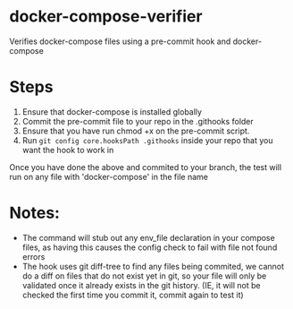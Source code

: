 # docker-compose-verifier
Verifies docker-compose files using a pre-commit hook and docker-compose


# Steps
1. Ensure that docker-compose is installed globally
2. Commit the pre-commit file to your repo in the .githooks folder
3. Ensure that you have run chmod +x on the pre-commit script.
4. Run `git config core.hooksPath .githooks` inside your repo that you want the hook to work in

Once you have done the above and commited to your branch, the test will run on any file with 'docker-compose' in the file name

# Notes:
- The command will stub out any env_file declaration in your compose files, as having this causes the config check to fail with file not found errors
- The hook uses git diff-tree to find any files being commited, we cannot do a diff on files that do not exist yet in git, so your file will only be validated once it already exists in the git history. (IE, it will not be checked the first time you commit it, commit again to test it)